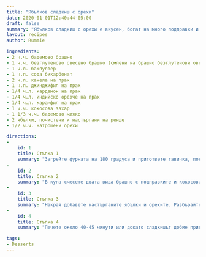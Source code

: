 ```yaml
---
title: "Ябълков сладкиш с орехи"
date: 2020-01-01T12:40:44-05:00
draft: false
summary: "Ябълков сладкиш с орехи е вкусен, богат на много подправки и аромати сладкиш, който се приготвя лесно само с растителни съставки. Не съдържа глутен и бяла рафинирана захар. Подходящ е за малки деца, като моите, които обожават ябълки и орехи и могат да ядат това постоянно."
layout: recipes
author: Rummie

ingredients:
- 2 ч.ч. бадемово брашно
- 1 ч.ч. безглутеново овесено брашно (смлени на брашно безглутенови овесени ядки)
- 1 ч.л. бакпулвер
- 1 ч.л. сода бикарбонат
- 2 ч.л. канела на прах
- 1 ч.л. джинджифил на прах
- 1/4 ч.л. кардамон на прах
- 1/4 ч.л. индийско орехче на прах
- 1/4 ч.л. карамфил на прах
- 1 ч.ч. кокосова захар
- 1 1/3 ч.ч. бадемово мляко
- 2 ябълки, почистени и настъргани на ренде
- 1/2 ч.ч. натрошени орехи

directions:
- 
    id: 1
    title: Стъпка 1
    summary: "Загрейте фурната на 180 градуса и пригответе тавичка, покрита с хартия за печене. Съвсем леко намазнете хартията с малко кокосово масло."
-
    id: 2
    title: Стъпка 2
    summary: "В купа смесете двата вида брашно с подправките и кокосовата захар. Разбъркайте добре и прибавете бадемовото мляко."
-
    id: 3
    title: Стъпка 3
    summary: "Накрая добавете настърганите ябълки и орехите. Разбърайте и изсипете в тавичката."
-
    id: 4
    title: Стъпка 4
    summary: "Печете около 40-45 минути или докато сладкишът добие приятен загар."

tags:
- Desserts
---
```


